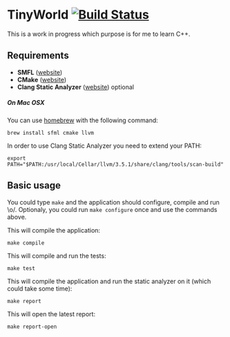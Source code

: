 # TinyWorld [![Build Status](https://travis-ci.org/xpac27/TinyWorld.svg?branch=master)](https://travis-ci.org/xpac27/TinyWorld)

This is a work in progress which purpose is for me to learn C++.

## Requirements

* **SMFL** ([website](http://www.sfml-dev.org/tutorials/2.2/))
* **CMake** ([website](http://www.cmake.org/))
* **Clang Static Analyzer** ([website](http://clang-analyzer.llvm.org/index.html)) optional

##### On Mac OSX

You can use [homebrew](http://mxcl.github.io/homebrew/) with the following command:

    brew install sfml cmake llvm

In order to use Clang Static Analyzer you need to extend your PATH:

    export PATH="$PATH:/usr/local/Cellar/llvm/3.5.1/share/clang/tools/scan-build"

## Basic usage

You could type `make` and the application should configure, compile and run \o/. Optionaly, you could run `make configure` once and use the commands above.

This will compile the application:

    make compile

This will compile and run the tests:

    make test

This will compile the application and run the static analyzer on it (which could take some time):

    make report

This will open the latest report:

    make report-open
